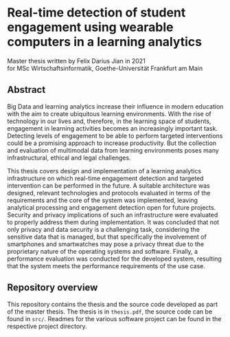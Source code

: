 # Real-time detection of student engagement using wearable computers in a learning analytics
Master thesis written by Felix Darius Jian in 2021 \
for MSc Wirtschaftsinformatik, Goethe-Universität Frankfurt am Main

## Abstract
Big Data and learning analytics increase their influence in modern education with the aim to create ubiquitous learning environments. With the rise of technology in our lives and, therefore, in the learning space of students, engagement in learning activities becomes an increasingly important task.  Detecting levels of engagement to be able to perform targeted interventions could be a promising approach to increase productivity. But the collection and evaluation of multimodal data from learning environments poses many infrastructural, ethical and legal challenges.

This thesis covers design and implementation of a learning analytics infrastructure on which real-time engagement detection and targeted intervention can be performed in the future. A suitable architecture was designed, relevant technologies and protocols evaluated in terms of the requirements and the core of the system was implemented, leaving analytical processing and engagement detection open for future projects. Security and privacy implications of such an infrastructure were evaluated to properly address them during implementation. It was concluded that not only privacy and data security is a challenging task, considering the sensitive data that is managed, but that specifically the involvement of smartphones and smartwatches may pose a privacy threat due to the proprietary nature of the operating systems and software. Finally, a performance evaluation was conducted for the developed system, resulting that the system meets the performance requirements of the use case.

## Repository overview
This repository contains the thesis and the source code developed as part of the master thesis. The thesis is in `thesis.pdf`, the source code can be found in `src/`. Readmes for the various software project can be found in the respective project directory.
